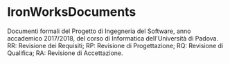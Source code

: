 # IronWorksDocuments
Documenti formali del Progetto di Ingegneria del Software, anno accademico 2017/2018, del corso di Informatica dell'Università di Padova.
RR: Revisione dei Requisiti;
RP: Revisione di Progettazione;
RQ: Revisione di Qualifica;
RA: Revisione di Accettazione.

